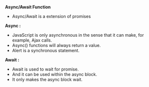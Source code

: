 **Async/Await Function**
* Async/Await is a extension of promises

**Async :**
* JavaScript is only asynchronous in the sense that it can make, for example, Ajax calls.
* Async() functions will always return  a value.
* Alert is a synchronous statement.


**Await :**
* Await is used to wait for promise.
* And it can be used within the async block.
* It only makes the async block wait.
